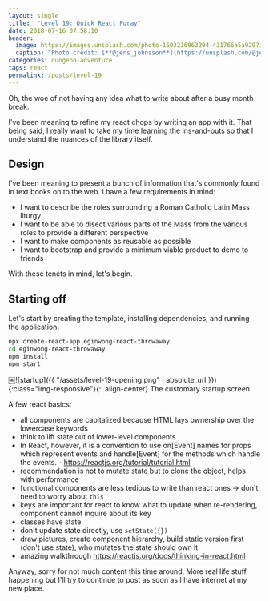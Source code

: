 ```yaml
---
layout: single
title:  "Level 19: Quick React Foray"
date: 2018-07-16 07:58:10
header:
  image: https://images.unsplash.com/photo-1503216963294-431766a5a929?ixlib=rb-0.3.5&ixid=eyJhcHBfaWQiOjEyMDd9&s=e24dbc5edc6a57cc84ce66a30bc7d5c3&auto=format&fit=crop&w=2700&q=80
  caption: "Photo credit: [**@jens_johnsson**](https://unsplash.com/@jens_johnsson)"
categories: dungeon-adventure
tags: react
permalink: /posts/level-19
---
```


Oh, the woe of not having any idea what to write about after a busy month break. 

I've been meaning to refine my react chops by writing an app with it. That being said, I really want to take my time learning the ins-and-outs so that I understand the nuances of the library itself. 

## Design
I've been meaning to present a bunch of information that's commonly found in text books on to the web. I have a few requirements in mind:
* I want to describe the roles surrounding a Roman Catholic Latin Mass liturgy
* I want to be able to disect various parts of the Mass from the various roles to provide a different perspective
* I want to make components as reusable as possible
* I want to bootstrap and provide a minimum viable product to demo to friends

With these tenets in mind, let's begin.

## Starting off

Let's start by creating the template, installing dependencies, and running the application.
```bash
npx create-react-app eginwong-react-throwaway
cd eginwong-react-throwaway
npm install
npm start
```

￼![startup]({{ "/assets/level-19-opening.png" | absolute_url }}){:class="img-responsive"}{: .align-center}
The customary startup screen.

A few react basics:
* all components are capitalized because HTML lays ownership over the lowercase keywords
* think to lift state out of lower-level components
* In React, however, it is a convention to use on[Event] names for props which represent events and handle[Event] for the methods which handle the events. - https://reactjs.org/tutorial/tutorial.html
* recommendation is not to mutate state but to clone the object, helps with performance
* functional components are less tedious to write than react ones -> don't need to worry about `this`
* keys are important for react to know what to update when re-rendering, component cannot inquire about its key
* classes have state
* don't update state directly, use `setState({})`
* draw pictures, create component hierarchy, build static version first (don't use state), who mutates the state should own it
* amazing walkthrough https://reactjs.org/docs/thinking-in-react.html 


Anyway, sorry for not much content this time around. More real life stuff happening but I'll try to continue to post as soon as I have internet at my new place.